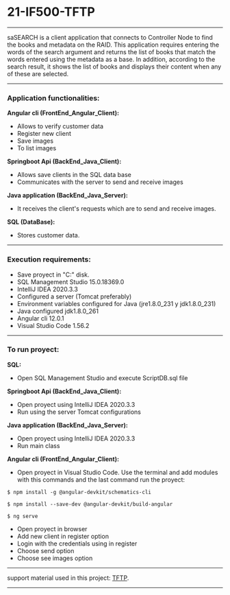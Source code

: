 
# 21-IF500-TFTP
*** 
saSEARCH is a client application that connects to Controller Node to find the books and metadata on the RAID. This application requires entering the words of the search argument and returns the list of books that match the words entered using the metadata as a base. In addition, according to the search result, it shows the list of books and displays their content when any of these are selected.
*** 
### Application functionalities:

**Angular cli (FrontEnd_Angular_Client):** 

- Allows to verify customer data
- Register new client
- Save images
- To list images

**Springboot Api (BackEnd_Java_Client):**

- Allows save clients in the SQL data base
- Communicates with the server to send and receive images


**Java application (BackEnd_Java_Server):**

- It receives the client's requests which are to send and receive images.


**SQL (DataBase):**

- Stores customer data.


*** 
### Execution requirements:

- Save proyect in "C:" disk.
- SQL Management Studio 15.0.18369.0
- IntelliJ IDEA 2020.3.3 
- Configured a server (Tomcat preferably)
- Environment variables configured for Java (jre1.8.0_231 y jdk1.8.0_231)
- Java configured jdk1.8.0_261
- Angular cli 12.0.1
- Visual Studio Code 1.56.2


*** 
### To run proyect:

**SQL:**

- Open SQL Management Studio and execute ScriptDB.sql file


**Springboot Api (BackEnd_Java_Client):**

- Open proyect using IntelliJ IDEA 2020.3.3 
- Run using the server Tomcat configurations

**Java application (BackEnd_Java_Server):**

- Open proyect using IntelliJ IDEA 2020.3.3 
- Run main class

**Angular cli (FrontEnd_Angular_Client):**

- Open proyect in Visual Studio Code. Use the terminal and add modules with this commands and
the last command run the proyect:
```
$ npm install -g @angular-devkit/schematics-cli

$ npm install --save-dev @angular-devkit/build-angular

$ ng serve
```
- Open proyect in browser
- Add new client in register option
- Login with the credentials using in register
- Choose send option
- Choose see images option

***
support material used in this project: [TFTP](https://github.com/JamieMZhang/TFTP).

***
